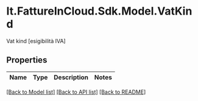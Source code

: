 # It.FattureInCloud.Sdk.Model.VatKind
Vat kind [esigibilità IVA]

## Properties

Name | Type | Description | Notes
------------ | ------------- | ------------- | -------------

[[Back to Model list]](../../README.md#documentation-for-models) [[Back to API list]](../../README.md#documentation-for-api-endpoints) [[Back to README]](../../README.md)

